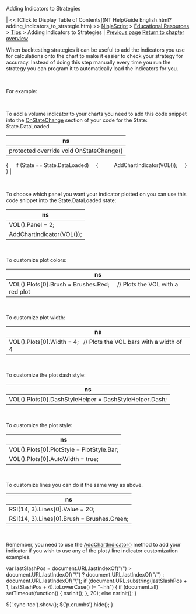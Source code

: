 ﻿










 


Adding Indicators to Strategies







| &lt;&lt; [Click to Display Table of Contents](NT HelpGuide English.html?adding_indicators_to_strategie.htm) &gt;&gt;
 [NinjaScript](ninjascript.htm) &gt; [Educational Resources](educational_resources.htm) &gt; [Tips](tips.htm) &gt;
Adding Indicators to Strategies | [Previous page](tips.htm)
[Return to chapter overview](tips.htm)










When backtesting strategies it can be useful to add the indicators you use for calculations onto the chart to make it easier to check your strategy for accuracy. Instead of doing this step manually every time you run the strategy you can program it to automatically load the indicators for you.


 


For example:


 


To add a volume indicator to your charts you need to add this code snippet into the [OnStateChange](onstatechange.htm) section of your code for the State: State.DataLoaded




| ns |
| --- |
| protected override void OnStateChange()
{
     if (State == State.DataLoaded)
     {
           AddChartIndicator(VOL());
     }
} |



 


To choose which panel you want your indicator plotted on you can use this code snippet into the State.DataLoaded state:




| ns |
| --- |
| VOL().Panel = 2;
AddChartIndicator(VOL()); |



 


To customize plot colors:




| ns |
| --- |
| VOL().Plots[0].Brush = Brushes.Red;     // Plots the VOL with a red plot |



 


To customize plot width:




| ns |
| --- |
| VOL().Plots[0].Width = 4;   // Plots the VOL bars with a width of 4 |



 


To customize the plot dash style:




| ns |
| --- |
| VOL().Plots[0].DashStyleHelper = DashStyleHelper.Dash; |



 


To customize the plot style:




| ns |
| --- |
| VOL().Plots[0].PlotStyle = PlotStyle.Bar;
VOL().Plots[0].AutoWidth = true; |



 


To customize lines you can do it the same way as above.




| ns |
| --- |
| RSI(14, 3).Lines[0].Value = 20;
RSI(14, 3).Lines[0].Brush = Brushes.Green; |



 


Remember, you need to use the [AddChartIndicator()](addchartindicator.htm) method to add your indicator if you wish to use any of the plot / line indicator customization examples.





 
 var lastSlashPos = document.URL.lastIndexOf("/") &gt; document.URL.lastIndexOf("\\") ? document.URL.lastIndexOf("/") : document.URL.lastIndexOf("\\");
 if (document.URL.substring(lastSlashPos + 1, lastSlashPos + 4).toLowerCase() != "~hh") {
 if (document.all) setTimeout(function() {
 nsrInit();
 }, 20);
 else nsrInit();
 }
 
 
 $('.sync-toc').show();
 $('p.crumbs').hide();
 }
 
 
 



